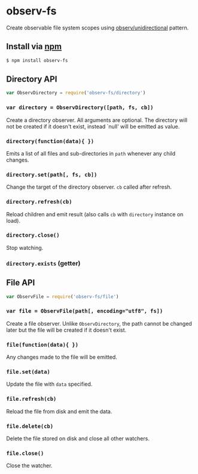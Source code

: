 observ-fs
===

Create observable file system scopes using [observ/unidirectional](http://github.com/raynos/observ) pattern.

## Install via [npm](https://npmjs.org/package/observ-fs)

```bash
$ npm install observ-fs
```

## Directory API 

```js
var ObservDirectory = require('observ-fs/directory')
```

### `var directory = ObservDirectory([path, fs, cb])`

Create a directory observer. All arguments are optional. The directory will not be created if it doesn't exist, instead `null' will be emitted as value.

### `directory(function(data){ })`

Emits a list of all files and sub-directories in `path` whenever any child changes.

### `directory.set(path[, fs, cb])`

Change the target of the directory observer. `cb` called after refresh.

### `directory.refresh(cb)`

Reload children and emit result (also calls `cb` with `directory` instance on load).

### `directory.close()`

Stop watching.

### `directory.exists` (getter)

## File API 

```js
var ObservFile = require('observ-fs/file')
```

### `var file = ObservFile(path[, encoding="utf8", fs])`

Create a file observer. Unlike `ObservDirectory`, the path cannot be changed later but the file will be created if it doesn't exist.

### `file(function(data){ })`

Any changes made to the file will be emitted.

### `file.set(data)`

Update the file with `data` specified.

### `file.refresh(cb)`

Reload the file from disk and emit the data.

### `file.delete(cb)`

Delete the file stored on disk and close all other watchers.

### `file.close()`

Close the watcher.

